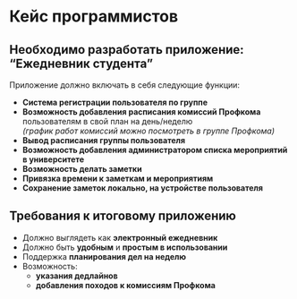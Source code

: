 # Кейс программистов

## Необходимо разработать приложение: “Ежедневник студента”

Приложение должно включать в себя следующие функции:

- **Система регистрации пользователя по группе**  
- **Возможность добавления расписания комиссий Профкома** пользователям в свой план на день/неделю  
  *(график работ комиссий можно посмотреть в группе Профкома)*  
- **Вывод расписания группы пользователя**  
- **Возможность добавления администратором списка мероприятий в университете**  
- **Возможность делать заметки**  
- **Привязка времени к заметкам и мероприятиям**  
- **Сохранение заметок локально, на устройстве пользователя**

## Требования к итоговому приложению

- Должно выглядеть как **электронный ежедневник**
- Должно быть **удобным** и **простым в использовании**
- Поддержка **планирования дел на неделю**
- Возможность:
  - **указания дедлайнов**
  - **добавления походов к комиссиям Профкома**
